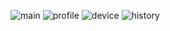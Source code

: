 ![main](https://github.com/user-attachments/assets/5f47c3f5-7086-4be6-8a54-940111ac2acd)
![profile](https://github.com/user-attachments/assets/daa05e59-3236-45c7-b8f7-22d442d9894f)
![device](https://github.com/user-attachments/assets/84463521-2bd9-4d5d-98f4-a6fd6f92f296)
![history](https://github.com/user-attachments/assets/e06d85f0-10fd-493c-a6c7-587c0bf107d0)



